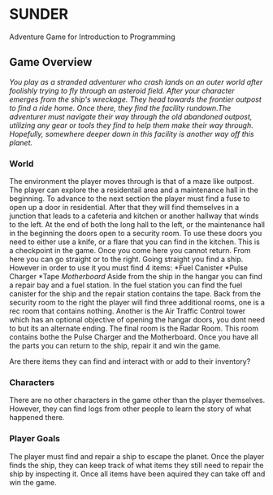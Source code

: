 # SUNDER 
Adventure Game for Introduction to Programming

## Game Overview
*You play as a stranded adventurer who crash lands on an outer world after foolishly trying to fly through an asteroid field. After your character emerges from the ship's wreckage. They head towards the frontier outpost to find a ride home. Once there, they find the facility rundown.The adventurer must navigate their way through the old abandoned outpost, utilizing any gear or tools they find to help them make their way through. Hopefully, somewhere deeper down in this facility is another way off this planet.*

### World
The environment the player moves through is that of a maze like outpost. The player can explore the a residentail area and a maintenance hall in the beginning. To advance to the next section the player must find a fuse to open up a door in residential. After that they will find themselves in a junction that leads to a cafeteria and kitchen or another hallway that winds to the left. At the end of both the long hall to the left, or the maintenance hall in the beginning the doors open to a security room. To use these doors you need to either use a knife, or a flare that you can find in the kitchen. This is a checkpoint in the game. Once you come here you cannot return. From here you can go straight or to the right. Going straight you find a ship. However in order to use it you must find 4 items:
*Fuel Canister
*Pulse Charger
*Tape
*Motherboard*
Aside from the ship in the hangar you can find a repair bay and a fuel station. In the fuel station you can find the fuel canister for the ship and the repair station contains the tape. Back from the security room to the right the player will find three additional rooms, one is a rec room that contains nothing. Another is the Air Traffic Control tower which has an optional objective of opening the hangar doors, you dont need to but its an alternate ending. The final room is the Radar Room. This room contains bothe the Pulse Charger and the Motherboard. Once you have all the parts you can return to the ship, repair it and win the game.


Are there items they can find and interact with or add to their inventory?

### Characters
There are no other characters in the game other than the player themselves. However, they can find logs from other people to learn the story of what happened there.

### Player Goals
The player must find and repair a ship to escape the planet. Once the player finds the ship, they can keep track of what items they still need to repair the ship by inspecting it. Once all items have been aquired they can take off and win the game.
